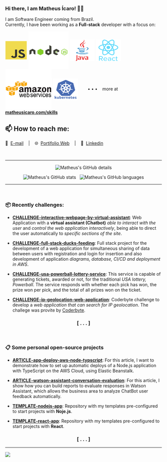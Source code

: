 ### Hi there, I am Matheus Ícaro! 🧑‍💻 

I am Software Engineer coming from Brazil.<br>
Currently, I have been working as a **Full-stack** developer with a focus on:

<section>
<img align="center" alt="javascript" height="60" width="70" src="https://raw.githubusercontent.com/devicons/devicon/master/icons/javascript/javascript-original.svg" /> 
<img align="center" alt="nodejs" height="120" width="130" src="https://raw.githubusercontent.com/devicons/devicon/master/icons/nodejs/nodejs-original-wordmark.svg" /> 
<img align="center" alt="java" height="70" width="80" src="https://raw.githubusercontent.com/devicons/devicon/master/icons/java/java-original-wordmark.svg" /> 
<img align="center" alt="react" height="70" width="80" src="https://raw.githubusercontent.com/devicons/devicon/master/icons/react/react-original-wordmark.svg" /> 
<img align="center" alt="amazon" height="130" width="150" src="https://raw.githubusercontent.com/devicons/devicon/master/icons/amazonwebservices/amazonwebservices-original-wordmark.svg" /> 
<img align="center" alt="kubernetes" height="70" width="80" src="https://raw.githubusercontent.com/devicons/devicon/master/icons/kubernetes/kubernetes-plain-wordmark.svg" /> 
&nbsp;&nbsp;&nbsp;&nbsp;&nbsp;&nbsp; •	•	• &nbsp;&nbsp; more at <a href="https://matheusicaro.com/" role="link" aria-label="All my skills"><b>matheusicaro.com/skills</b></a>
</section>

## 📫 How to reach me: 

📩 &nbsp;[E-mail](mailto:contact@matheusicaro.com) &nbsp;&nbsp;&nbsp;|&nbsp;&nbsp;&nbsp; 🌐 &nbsp;[Portifolio Web](https://matheusicaro.com/) &nbsp;&nbsp;&nbsp;|&nbsp;&nbsp;&nbsp; 🔗 &nbsp;[Linkedin](https://www.linkedin.com/in/matheusicaro/)

<br>

---
<section align="center">
 
![Matheus's GitHub details](http://github-profile-summary-cards.vercel.app/api/cards/profile-details?username=matheusicaro&theme=github)
 
</section>
 
<section align="center">
 
![Matheus's GitHub stats](https://github-readme-stats.vercel.app/api?username=matheusicaro&count_private=true) &nbsp; ![Matheus's GitHub languages](http://github-profile-summary-cards.vercel.app/api/cards/repos-per-language?username=matheusicaro&theme=github)

</section>

---

<br>

### 📦 Recently challenges:

- **[CHALLENGE-interactive-webpage-by-virtual-assistant](https://github.com/matheusicaro/challenge-interactive-webpage-by-virtual-assistant)**: Web Application with a **virtual assistant (Chatbot)** *able to interact with the user* and *control the web application interactively*, being able to direct the user automatically to *specific sections of the site*.

- **[CHALLENGE-full-stack-ducks-feeding](https://github.com/matheusicaro/challenge-full-stack-ducks-feeding)**: Full stack project for the development of a web application for simultaneous sharing of data between users with registration and login for insertion and also development of application *diagrams, database, CI/CD and deployment in AWS*.

- **[CHALLENGE-usa-powerball-lottery-service](https://github.com/matheusicaro/challenge-usa-powerball-lottery-service)**: This service is capable of generating tickets, awarded or not, for the traditional *USA lottery, Powerball*. The service responds with whether each pick has won, the prize won per pick, and the total of all prizes won on the ticket.

- **[CHALLENGE-ip-geolocation-web-application](https://github.com/matheusicaro/challenge-ip-geolocation-web-application)**: Coderbyte challenge to develop a *web application that can search for IP geolocation*. The challege was provite by [Coderbyte](https://coderbyte.com/).
 
<h3 align="center">
 [ . . . ]
</h3>

<br>

### 📋 Some personal open-source projects

- **[ARTICLE-app-deploy-aws-node-typscript](https://github.com/matheusicaro/article-app-deploy-aws-node-typscript)**: For this article, I want to demonstrate how to set up automatic deploys of a Node.js application with TypeScript on the AWS Cloud, using Elastic Beanstalk.

- **[ARTICLE-watson-assistant-conversation-evaluation](https://github.com/matheusicaro/article-watson-assistant-conversation-evaluation)**: For this article, I show how you can build reports to evaluate responses in Watson Assistant, which allows the business area to analyze ChatBot user feedback automatically.

- **[TEMPLATE-nodejs-app](https://github.com/matheusicaro/template-nodejs-app)**: Repository with my templates pre-configured to start projects with **Noje.js**.

- **[TEMPLATE-react-app](https://github.com/matheusicaro/template-react-app)**: Repository with my templates pre-configured to start projects with **React**.

<h3 align="center">
 [ . . . ]
</h3>

---


![](https://komarev.com/ghpvc/?username=matheusicaro&color=brightgreen&label=PROFILE+VIEWS)







